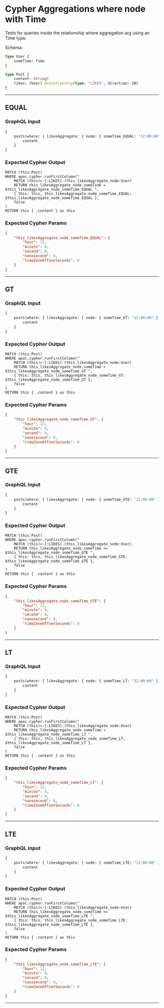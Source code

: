 # Cypher Aggregations where node with Time

Tests for queries inside the relationship where aggregation arg using an Time type.

Schema:

```graphql
type User {
    someTime: Time
}

type Post {
    content: String!
    likes: [User] @relationship(type: "LIKES", direction: IN)
}
```

---

## EQUAL

### GraphQL Input

```graphql
{
    posts(where: { likesAggregate: { node: { someTime_EQUAL: "12:00:00" } } }) {
        content
    }
}
```

### Expected Cypher Output

```cypher
MATCH (this:Post)
WHERE apoc.cypher.runFirstColumn("
    MATCH (this)<-[:LIKES]-(this_likesAggregate_node:User)
    RETURN this_likesAggregate_node.someTime = $this_likesAggregate_node_someTime_EQUAL ",
    { this: this, this_likesAggregate_node_someTime_EQUAL: $this_likesAggregate_node_someTime_EQUAL },
    false
)
RETURN this { .content } as this
```

### Expected Cypher Params

```json
{
    "this_likesAggregate_node_someTime_EQUAL": {
        "hour": 12,
        "minute": 0,
        "second": 0,
        "nanosecond": 0,
        "timeZoneOffsetSeconds": 0
    }
}
```

---

## GT

### GraphQL Input

```graphql
{
    posts(where: { likesAggregate: { node: { someTime_GT: "12:00:00" } } }) {
        content
    }
}
```

### Expected Cypher Output

```cypher
MATCH (this:Post)
WHERE apoc.cypher.runFirstColumn("
    MATCH (this)<-[:LIKES]-(this_likesAggregate_node:User)
    RETURN this_likesAggregate_node.someTime > $this_likesAggregate_node_someTime_GT ",
    { this: this, this_likesAggregate_node_someTime_GT: $this_likesAggregate_node_someTime_GT },
    false
)
RETURN this { .content } as this
```

### Expected Cypher Params

```json
{
    "this_likesAggregate_node_someTime_GT": {
        "hour": 12,
        "minute": 0,
        "second": 0,
        "nanosecond": 0,
        "timeZoneOffsetSeconds": 0
    }
}
```

---

## GTE

### GraphQL Input

```graphql
{
    posts(where: { likesAggregate: { node: { someTime_GTE: "12:00:00" } } }) {
        content
    }
}
```

### Expected Cypher Output

```cypher
MATCH (this:Post)
WHERE apoc.cypher.runFirstColumn("
    MATCH (this)<-[:LIKES]-(this_likesAggregate_node:User)
    RETURN this_likesAggregate_node.someTime >= $this_likesAggregate_node_someTime_GTE ",
    { this: this, this_likesAggregate_node_someTime_GTE: $this_likesAggregate_node_someTime_GTE },
    false
)
RETURN this { .content } as this
```

### Expected Cypher Params

```json
{
    "this_likesAggregate_node_someTime_GTE": {
        "hour": 12,
        "minute": 0,
        "second": 0,
        "nanosecond": 0,
        "timeZoneOffsetSeconds": 0
    }
}
```

---

## LT

### GraphQL Input

```graphql
{
    posts(where: { likesAggregate: { node: { someTime_LT: "12:00:00" } } }) {
        content
    }
}
```

### Expected Cypher Output

```cypher
MATCH (this:Post)
WHERE apoc.cypher.runFirstColumn("
    MATCH (this)<-[:LIKES]-(this_likesAggregate_node:User)
    RETURN this_likesAggregate_node.someTime < $this_likesAggregate_node_someTime_LT ",
    { this: this, this_likesAggregate_node_someTime_LT: $this_likesAggregate_node_someTime_LT },
    false
)
RETURN this { .content } as this
```

### Expected Cypher Params

```json
{
    "this_likesAggregate_node_someTime_LT": {
        "hour": 12,
        "minute": 0,
        "second": 0,
        "nanosecond": 0,
        "timeZoneOffsetSeconds": 0
    }
}
```

---

## LTE

### GraphQL Input

```graphql
{
    posts(where: { likesAggregate: { node: { someTime_LTE: "12:00:00" } } }) {
        content
    }
}
```

### Expected Cypher Output

```cypher
MATCH (this:Post)
WHERE apoc.cypher.runFirstColumn("
    MATCH (this)<-[:LIKES]-(this_likesAggregate_node:User)
    RETURN this_likesAggregate_node.someTime <= $this_likesAggregate_node_someTime_LTE ",
    { this: this, this_likesAggregate_node_someTime_LTE: $this_likesAggregate_node_someTime_LTE },
    false
)
RETURN this { .content } as this
```

### Expected Cypher Params

```json
{
    "this_likesAggregate_node_someTime_LTE": {
        "hour": 12,
        "minute": 0,
        "second": 0,
        "nanosecond": 0,
        "timeZoneOffsetSeconds": 0
    }
}
```

---
